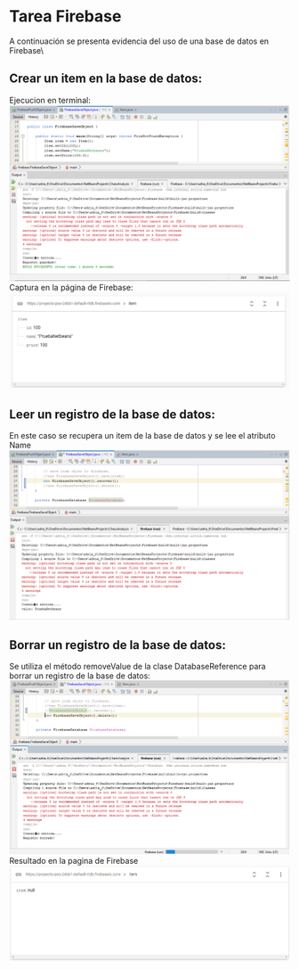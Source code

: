 # Tarea Firebase
A continuación se presenta evidencia del uso de una base de datos en Firebase\
## Crear un item en la base de datos:
Ejecucion en terminal:\
![firebase tarea 1/registro guardado.png](https://github.com/AdrianEspitiaUN/POOFirebase/blob/main/firebase%20tarea%201/registro%20guardado.png)
Captura en la página de Firebase:\
![registro guardado 2](https://github.com/AdrianEspitiaUN/POOFirebase/blob/main/firebase%20tarea%201/registro%20guardado%202.png)

## Leer un registro de la base de datos:
En este caso se recupera un item de la base de datos y se lee el atributo Name
![lectura registro](https://github.com/AdrianEspitiaUN/POOFirebase/blob/main/firebase%20tarea%201/lectura.png)

## Borrar un registro de la base de datos:
Se utiliza el método removeValue de la clase DatabaseReference para borrar un registro de la base de datos:
![borrar registro](https://github.com/AdrianEspitiaUN/POOFirebase/blob/main/firebase%20tarea%201/registro%20borrado.png)
Resultado en la pagina de Firebase
![borrar registro2](https://github.com/AdrianEspitiaUN/POOFirebase/blob/main/firebase%20tarea%201/registro%20borrado%202.png)
